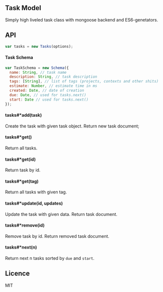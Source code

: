 ## Task Model

Simply high liveled task class with mongoose backend and ES6-genetators.

## API

```js
var tasks = new Tasks(options);
```

#### Task Schema

```js
var TaskSchema = new Schema({
  name: String, // task name
  description: String, // task description
  tags: [String], // list of tags (projects, contexts and other shits)
  estimate: Number, // estimate time in ms
  created: Date, // date of creation
  due: Date, // used for tasks.next()
  start: Date // used for tasks.next()
});
```

#### tasks#*add(task)

Create the task with given task object. Return new task document;

#### tasks#*get()

Return all tasks.

#### tasks#*get(id)

Return task by id.

#### tasks#*get(tag)

Return all tasks with given tag.

#### tasks#*update(id, updates)

Update the task with given data. Return task document.

#### tasks#*remove(id)

Remove task by id. Return removed task document.

#### tasks#*next(n)

Return next n tasks sorted by `due` and `start`.

## Licence

MIT
